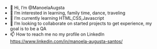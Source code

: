 - 👋 Hi, I’m @ManoelaAugsta
- 👀 I’m interested in learning, family time, dance, traveling 
- 🌱 I’m currently learning HTML,CSS,Javascript 
- 💞️ I’m looking to collaborate on started projects to get experience, my goal is to be a QA 
- 📫 How to reach me no my profile on LinkedIn https://www.linkedin.com/in/manoela-augusta-santos/

<!---
ManoelaAugsta/ManoelaAugsta is a ✨ special ✨ repository because its `README.md` (this file) appears on your GitHub profile.
You can click the Preview link to take a look at your changes.
--->
